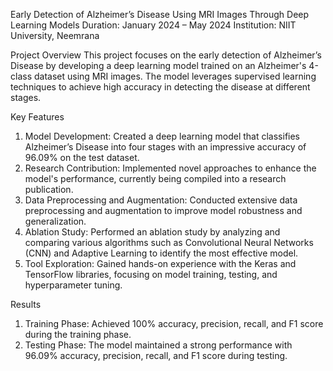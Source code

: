 Early Detection of Alzheimer’s Disease Using MRI Images Through Deep Learning Models
Duration: January 2024 – May 2024
Institution: NIIT University, Neemrana

Project Overview
This project focuses on the early detection of Alzheimer’s Disease by developing a deep learning model trained on an Alzheimer's 4-class dataset using MRI images. The model leverages supervised learning techniques to achieve high accuracy in detecting the disease at different stages.

Key Features
1. Model Development: Created a deep learning model that classifies Alzheimer’s Disease into four stages with an impressive accuracy of 96.09% on the test dataset.
2. Research Contribution: Implemented novel approaches to enhance the model's performance, currently being compiled into a research publication.
3. Data Preprocessing and Augmentation: Conducted extensive data preprocessing and augmentation to improve model robustness and generalization.
4. Ablation Study: Performed an ablation study by analyzing and comparing various algorithms such as Convolutional Neural Networks (CNN) and Adaptive Learning to identify the most effective model.
5. Tool Exploration: Gained hands-on experience with the Keras and TensorFlow libraries, focusing on model training, testing, and hyperparameter tuning.

Results
1. Training Phase: Achieved 100% accuracy, precision, recall, and F1 score during the training phase.
2. Testing Phase: The model maintained a strong performance with 96.09% accuracy, precision, recall, and F1 score during testing.
